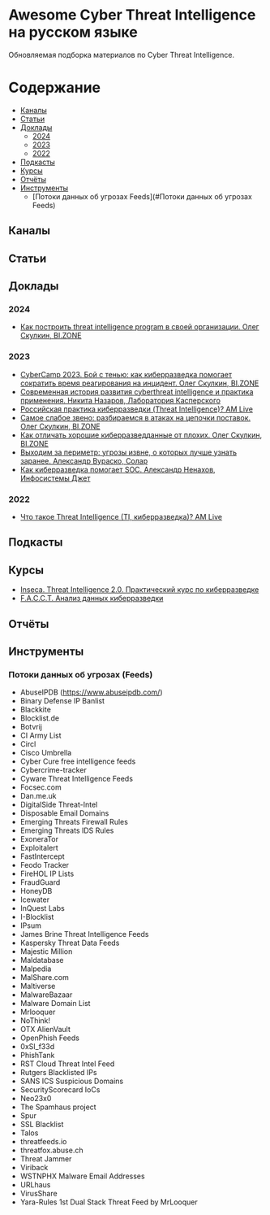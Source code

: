 # Awesome Cyber Threat Intelligence на русском языке

Обновляемая подборка материалов по Cyber Threat Intelligence.

# Содержание
* [Каналы](#каналы)
* [Статьи](#статьи)
* [Доклады](#доклады)
  * [2024](#2024)
  * [2023](#2023)
  * [2022](#2022)
* [Подкасты](#подкасты)
* [Курсы](#курсы)
* [Отчёты](#отчёты)
* [Инструменты](#инструменты)
  * [Потоки данных об угрозах Feeds](#Потоки данных об угрозах Feeds)


## Каналы
## Статьи
## Доклады
### 2024
*	[Как построить threat intelligence program в своей организации. Олег Скулкин, BI.ZONE](https://www.youtube.com/watch?v=w35KrnTIGrU&ab_channel=PositiveEvents)
### 2023
*	[CyberCamp 2023. Бой с тенью: как киберразведка помогает сократить время реагирования на инцидент. Олег Скулкин, BI.ZONE](https://www.youtube.com/watch?v=CutAmBVwON4&list=PLVb9C2cD47iwEygcNH8SzWZ95aD2sYTlX&index=17&ab_channel=%D0%98%D0%BD%D1%84%D0%BE%D1%81%D0%B8%D1%81%D1%82%D0%B5%D0%BC%D1%8B%D0%94%D0%B6%D0%B5%D1%82)
*	[Современная история развития cyberthreat intelligence и практика применения. Никита Назаров, Лаборатория Касперского](https://www.youtube.com/watch?v=X9Clsb_M95U&list=PL-PDZMPQHOz9__o8K1lMAlQXr1RjXu6wS&index=91&ab_channel=PositiveEvents)
*	[Российская практика киберразведки (Threat Intelligence)? AM Live](https://www.youtube.com/watch?v=xvSzU4Hycoc&ab_channel=AMLive)
*	[Самое слабое звено: разбираемся в атаках на цепочки поставок. Олег Скулкин, BI.ZONE](https://www.youtube.com/watch?v=twaJcdyWyNw&list=PL0xCSYnG_iTtJe2V6PQqamBF73n7-f1Nr&index=4&ab_channel=OFFZONEMOSCOW)
*	[Как отличать хорошие киберразведданные от плохих. Олег Скулкин, BI.ZONE](https://vk.com/video/@forumsoc?z=video-221945088_456239154%2Fpl_-221945088_2)
*	[Выходим за периметр: угрозы извне, о которых лучше узнать заранее. Александр Вураско, Солар](https://vk.com/video/@forumsoc?z=video-221945088_456239153%2Fclub221945088%2Fpl_-221945088_2)
*	[Как киберразведка помогает SOC. Александр Ненахов, Инфосистемы Джет](https://vk.com/video/@forumsoc?z=video-221945088_456239155%2Fpl_-221945088_2)
### 2022
*	[Что такое Threat Intelligence (TI, киберразведка)? AM Live](https://www.youtube.com/watch?v=u65NalvLffk&ab_channel=AMLive)
## Подкасты
## Курсы
*	[Inseca. Threat Intelligence 2.0. Практический курс по киберразведке](https://inseca.tech/threat-intelligence-training)
*	[F.A.C.C.T. Анализ данных киберразведки](https://www.facct.ru/cybersecurity-education/technical-training-programs/threat-intelligence-analyst/)
## Отчёты
## Инструменты
### Потоки данных об угрозах (Feeds)
* AbuseIPDB (https://www.abuseipdb.com/)
* Binary Defense IP Banlist
* Blackkite
* Blocklist.de
* Botvrij
* CI Army List
* Circl
* Cisco Umbrella
* Cyber Cure free intelligence feeds
* Cybercrime-tracker
* Cyware Threat Intelligence Feeds
* Focsec.com
* Dan.me.uk
* DigitalSide Threat-Intel
* Disposable Email Domains
* Emerging Threats Firewall Rules
* Emerging Threats IDS Rules
* ExoneraTor
* Exploitalert
* FastIntercept
* Feodo Tracker
* FireHOL IP Lists
* FraudGuard
* HoneyDB
* Icewater
* InQuest Labs
* I-Blocklist
* IPsum
* James Brine Threat Intelligence Feeds
* Kaspersky Threat Data Feeds
* Majestic Million
* Maldatabase
* Malpedia
* MalShare.com
* Maltiverse
* MalwareBazaar
* Malware Domain List
* Mrlooquer
* NoThink!
* OTX AlienVault
* OpenPhish Feeds
* 0xSI_f33d
* PhishTank
* RST Cloud Threat Intel Feed
* Rutgers Blacklisted IPs
* SANS ICS Suspicious Domains
* SecurityScorecard IoCs
* Neo23x0
* The Spamhaus project
* Spur
* SSL Blacklist
* Talos
* threatfeeds.io
* threatfox.abuse.ch
* Threat Jammer
* Viriback
* WSTNPHX Malware Email Addresses
* URLhaus
* VirusShare
* Yara-Rules
1st Dual Stack Threat Feed by MrLooquer
